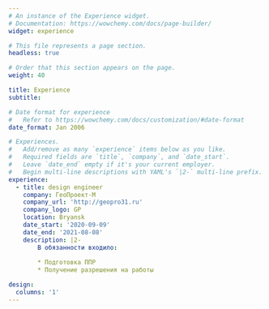 ```yaml
---
# An instance of the Experience widget.
# Documentation: https://wowchemy.com/docs/page-builder/
widget: experience

# This file represents a page section.
headless: true

# Order that this section appears on the page.
weight: 40

title: Experience
subtitle:

# Date format for experience
#   Refer to https://wowchemy.com/docs/customization/#date-format
date_format: Jan 2006

# Experiences.
#   Add/remove as many `experience` items below as you like.
#   Required fields are `title`, `company`, and `date_start`.
#   Leave `date_end` empty if it's your current employer.
#   Begin multi-line descriptions with YAML's `|2-` multi-line prefix.
experience:
  - title: design engineer
    company: ГеоПроект-М
    company_url: 'http://geopro31.ru'
    company_logo: GP
    location: Bryansk
    date_start: '2020-09-09'
    date_end: '2021-08-08'
    description: |2-
        В обязанности входило:
        
        * Подготовка ППР
        * Получение разрешения на работы

design:
  columns: '1'
---
```

